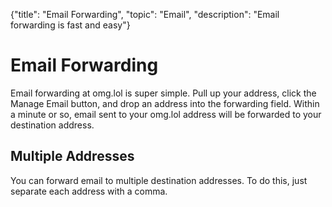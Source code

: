 {"title": "Email Forwarding", "topic": "Email", "description": "Email forwarding is fast and easy"}

# Email Forwarding

Email forwarding at omg.lol is super simple. Pull up your address, click the Manage Email button, and drop an address into the forwarding field. Within a minute or so, email sent to your omg.lol address will be forwarded to your destination address.

## Multiple Addresses

You can forward email to multiple destination addresses. To do this, just separate each address with a comma.

